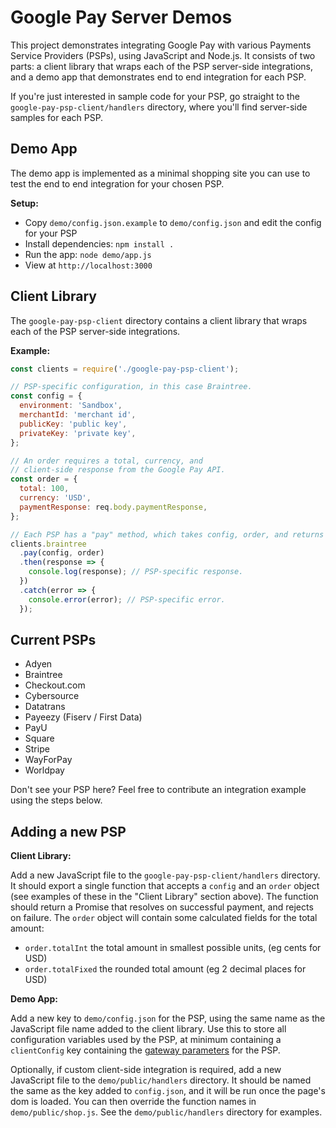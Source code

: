 # Google Pay Server Demos

This project demonstrates integrating Google Pay with various Payments Service Providers (PSPs), using JavaScript and
Node.js. It consists of two parts: a client library that wraps each of the PSP server-side integrations, and a demo app
that demonstrates end to end integration for each PSP.

If you're just interested in sample code for your PSP, go straight to the `google-pay-psp-client/handlers` directory,
where you'll find server-side samples for each PSP.

## Demo App

The demo app is implemented as a minimal shopping site you can use to test the end to end integration for your chosen
PSP.

**Setup:**

- Copy `demo/config.json.example` to `demo/config.json` and edit the config for your PSP
- Install dependencies: `npm install .`
- Run the app: `node demo/app.js`
- View at `http://localhost:3000`

## Client Library

The `google-pay-psp-client` directory contains a client library that wraps each of the PSP server-side integrations.

**Example:**

```js
const clients = require('./google-pay-psp-client');

// PSP-specific configuration, in this case Braintree.
const config = {
  environment: 'Sandbox',
  merchantId: 'merchant id',
  publicKey: 'public key',
  privateKey: 'private key',
};

// An order requires a total, currency, and
// client-side response from the Google Pay API.
const order = {
  total: 100,
  currency: 'USD',
  paymentResponse: req.body.paymentResponse,
};

// Each PSP has a "pay" method, which takes config, order, and returns a Promise.
clients.braintree
  .pay(config, order)
  .then(response => {
    console.log(response); // PSP-specific response.
  })
  .catch(error => {
    console.error(error); // PSP-specific error.
  });
```

## Current PSPs

- Adyen
- Braintree
- Checkout.com
- Cybersource
- Datatrans
- Payeezy (Fiserv / First Data)
- PayU
- Square
- Stripe
- WayForPay
- Worldpay

Don't see your PSP here? Feel free to contribute an integration example using the steps below.

## Adding a new PSP

**Client Library:**

Add a new JavaScript file to the `google-pay-psp-client/handlers` directory. It should export a single function that
accepts a `config` and an `order` object (see examples of these in the "Client Library" section above). The function
should return a Promise that resolves on successful payment, and rejects on failure. The `order` object will contain
some calculated fields for the total amount:

- `order.totalInt` the total amount in smallest possible units, (eg cents for USD)
- `order.totalFixed` the rounded total amount (eg 2 decimal places for USD)

**Demo App:**

Add a new key to `demo/config.json` for the PSP, using the same name as the JavaScript file name added to the client
library. Use this to store all configuration variables used by the PSP, at minimum containing a `clientConfig` key
containing the [gateway parameters](https://developers.google.com/pay/api/web/reference/request-objects#gateway) for the
PSP.

Optionally, if custom client-side integration is required, add a new JavaScript file to the `demo/public/handlers`
directory. It should be named the same as the key added to `config.json`, and it will be run once the page's dom is
loaded. You can then override the function names in `demo/public/shop.js`. See the `demo/public/handlers` directory for
examples.
